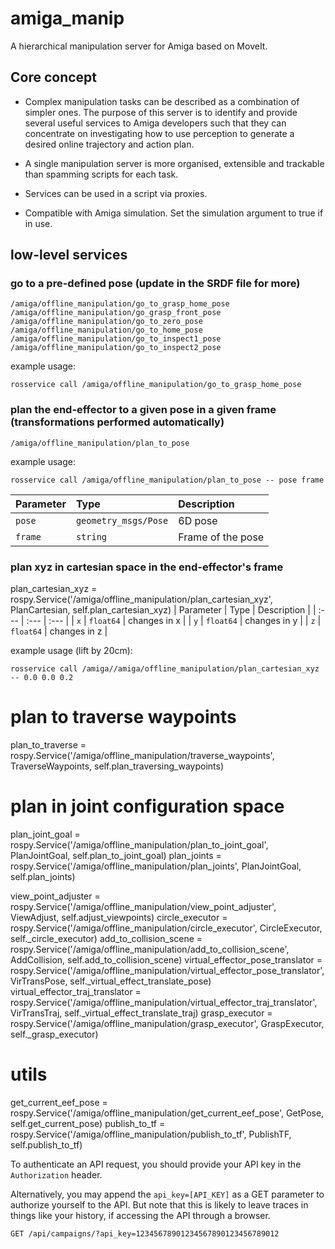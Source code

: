 # amiga_manip

A hierarchical manipulation server for Amiga based on MoveIt. 

## Core concept

* Complex manipulation tasks can be described as a combination of simpler ones. The purpose of this server 
is to identify and provide several useful services to Amiga developers such that they can concentrate on 
investigating how to use perception to generate a desired online trajectory and action plan.

* A single manipulation server is more organised, extensible and trackable than spamming scripts for each task.

* Services can be used in a script via proxies.

* Compatible with Amiga simulation. Set the simulation argument to true if in use.
 
## low-level services 

### go to a pre-defined pose (update in the SRDF file for more)

```
/amiga/offline_manipulation/go_to_grasp_home_pose
/amiga/offline_manipulation/go_grasp_front_pose
/amiga/offline_manipulation/go_to_zero_pose
/amiga/offline_manipulation/go_to_home_pose
/amiga/offline_manipulation/go_to_inspect1_pose
/amiga/offline_manipulation/go_to_inspect2_pose
```
example usage:
```
rosservice call /amiga/offline_manipulation/go_to_grasp_home_pose
```


### plan the end-effector to a given pose in a given frame (transformations performed automatically)
```
/amiga/offline_manipulation/plan_to_pose
```
example usage:
```
rosservice call /amiga/offline_manipulation/plan_to_pose -- pose frame
```


| Parameter | Type | Description |
| :--- | :--- | :--- |
| `pose` | `geometry_msgs/Pose` | 6D pose |
| `frame` | `string` | Frame of the pose |

### plan xyz in cartesian space in the end-effector's frame
plan_cartesian_xyz = rospy.Service('/amiga/offline_manipulation/plan_cartesian_xyz', PlanCartesian, self.plan_cartesian_xyz)
| Parameter | Type | Description |
| :--- | :--- | :--- |
| `x` | `float64` | changes in x |
| `y` | `float64` | changes in y |
| `z` | `float64` | changes in z |

example usage (lift by 20cm):
```
rosservice call /amiga//amiga/offline_manipulation/plan_cartesian_xyz -- 0.0 0.0 0.2
```

# plan to traverse waypoints
plan_to_traverse = rospy.Service('/amiga/offline_manipulation/traverse_waypoints', TraverseWaypoints, self.plan_traversing_waypoints)




# plan in joint configuration space
plan_joint_goal = rospy.Service('/amiga/offline_manipulation/plan_to_joint_goal', PlanJointGoal, self.plan_to_joint_goal)
plan_joints = rospy.Service('/amiga/offline_manipulation/plan_joints', PlanJointGoal, self.plan_joints) 
 
 
 
 
view_point_adjuster = rospy.Service('/amiga/offline_manipulation/view_point_adjuster', ViewAdjust, self.adjust_viewpoints)
circle_executor = rospy.Service('/amiga/offline_manipulation/circle_executor', CircleExecutor, self._circle_executor)
add_to_collision_scene = rospy.Service('/amiga/offline_manipulation/add_to_collision_scene', AddCollision, self.add_to_collision_scene)
virtual_effector_pose_translator = rospy.Service('/amiga/offline_manipulation/virtual_effector_pose_translator', 
    VirTransPose, self._virtual_effect_translate_pose)
virtual_effector_traj_translator = rospy.Service('/amiga/offline_manipulation/virtual_effector_traj_translator', 
    VirTransTraj, self._virtual_effect_translate_traj)
grasp_executor = rospy.Service('/amiga/offline_manipulation/grasp_executor', 
    GraspExecutor, self._grasp_executor)



# utils
get_current_eef_pose = rospy.Service('/amiga/offline_manipulation/get_current_eef_pose', GetPose, self.get_current_pose)
publish_to_tf = rospy.Service('/amiga/offline_manipulation/publish_to_tf', PublishTF, self.publish_to_tf)
        
To authenticate an API request, you should provide your API key in the `Authorization` header.

Alternatively, you may append the `api_key=[API_KEY]` as a GET parameter to authorize yourself to the API. But note that this is likely to leave traces in things like your history, if accessing the API through a browser.

```http
GET /api/campaigns/?api_key=12345678901234567890123456789012
```
